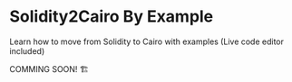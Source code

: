 # Solidity2Cairo By Example

Learn how to move from Solidity to Cairo with examples (Live code editor included)

COMMING SOON! 🏗️